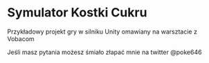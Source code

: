 # Symulator Kostki Cukru
Przykładowy projekt gry w silniku Unity omawiany na warsztacie z Vobacom

Jeśli masz pytania możesz śmiało złapać mnie na twitter @poke646
